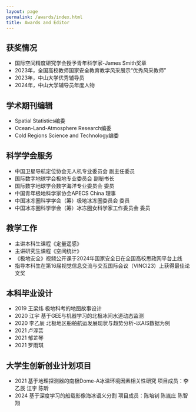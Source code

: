 ```yaml
---
layout: page
permalink: /awards/index.html
title: Awards and Editor 
---
```



## 获奖情况

- 国际空间精度研究学会授予青年科学家-James Smith奖章
- 2023年，全国高校教师国家安全教育教学风采展示“优秀风采教师”
- 2023年，中山大学优秀辅导员
- 2024年，中山大学辅导员年度人物<br>


## 学术期刊编辑

- Spatial Statistics编委
- Ocean-Land-Atmosphere Research编委
- Cold Regions Science and Technology编委<br>


## 科学学会服务

- 中国卫星导航定位协会无人机专业委员会 副主任委员
- 国际数字地球学会极地专业委员会 副秘书长
- 国际数字地球学会数字海洋专业委员会 委员
- 中国青年极地科学家协会APECS China 理事
- 中国冰冻圈科学学会（筹）极地冰冻圈委员会 委员
- 中国冰冻圈科学学会（筹）冰冻圈女科学家工作委员会 委员<br>


## 教学工作

- 主讲本科生课程《定量遥感》
- 主讲研究生课程《空间统计》
- 《极地安全》视频公开课于2024年国家安全日在全国高校思政网平台上线
- 指导本科生在第16届视觉信息交流与交互国际会议（VINCI23）上获得最佳论文奖<br>


## 本科毕业设计

- 2019 王梁炜 极地科考的地图故事设计
- 2020 江宇 基于GEE与机器学习的北极冰间水道动态监测
- 2020 李乙辰 北极地区船舶航运发展现状与趋势分析-以AIS数据为例
- 2021 卢淳芸
- 2021 邹芷琴
- 2021 罗雨琪


## 大学生创新创业计划项目
- 2021 基于地理探测器的南极Dome-A冰温环境因素相关性研究 项目成员：李乙辰 江宇 陈昕
- 2024 基于深度学习的船载影像海冰语义分割 项目成员：陈培钊 陈胤庄 陈智翔
